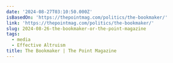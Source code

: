 ```yaml
---
date: '2024-08-27T03:10:50.000Z'
isBasedOn: 'https://thepointmag.com/politics/the-bookmaker/'
link: 'https://thepointmag.com/politics/the-bookmaker/'
slug: 2024-08-26-the-bookmaker-or-the-point-magazine
tags:
  - media
  - Effective Altruism
title: The Bookmaker | The Point Magazine
---
```

 
